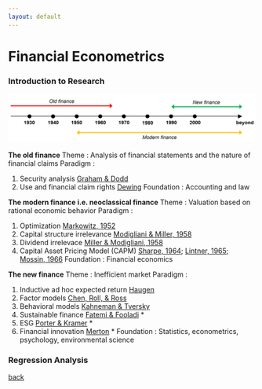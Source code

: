 ```yaml
---
layout: default
---
```


# Financial Econometrics

### Introduction to Research
![hist](/assets/img/financehistory.png)

**The old finance**
Theme      : Analysis of financial statements and the nature of financial claims
Paradigm   :
1. Security analysis [Graham & Dodd](https://doi.org/10.1177/000271623517700152)
2. Use and financial claim rights [Dewing](https://doi.org/10.1177/000271623518000148)
Foundation : Accounting and law

**The modern finance i.e. neoclassical finance**
Theme      : Valuation based on rational economic behavior
Paradigm   :
1. Optimization [Markowitz, 1952](https://doi.org/10.1111/j.1540-6261.1952.tb01525.x)
2. Capital structure irrelevance [Modigliani & Miller, 1958](https://www.jstor.org/stable/1809766)
3. Dividend irrelevace [Miller & Modigliani, 1958](https://www.jstor.org/stable/2351143)
4. Capital Asset Pricing Model (CAPM) [Sharpe, 1964](https://doi.org/10.1111/j.1540-6261.1964.tb02865.x); [Lintner, 1965](https://doi.org/10.1111/j.1540-6261.1965.tb02930.x); [Mossin, 1966](https://doi.org/10.2307/1910098)
Foundation : Financial economics

**The new finance**
Theme      : Inefficient market
Paradigm   :
1. Inductive ad hoc expected return [Haugen](http://dx.doi.org/10.3905/jai.2001.319015)
2. Factor models [Chen, Roll, & Ross](https://www.jstor.org/stable/2352710)
3. Behavioral models [Kahneman & Tversky](https://doi.org/10.2307/1914185)
4. Sustainable finance [Fatemi & Fooladi](https://doi.org/10.1016/j.gfj.2013.07.006) *
5. ESG [Porter & Kramer](https://hbr.org/2006/12/strategy-and-society-the-link-between-competitive-advantage-and-corporate-social-responsibility) *
6. Financial innovation [Merton](https://doi.org/10.1111/j.1745-6622.1992.tb00214.x) *
Foundation : Statistics, econometrics, psychology, environmental science 


### Regression Analysis



[back](./)
